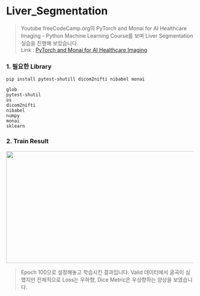 # Liver_Segmentation
> Youtube freeCodeCamp.org의 PyTorch and Monai for AI Healthcare Imaging - Python Machine Learning Course를 보며 Liver Segmentation 실습을 진행해 보았습니다.   
> Link : [PyTorch and Monai for AI Healthcare Imaging](https://www.youtube.com/watch?v=M3ZWfamWrBM&t=11463s)

### 1. 필요한 Library   
```
pip install pytest-shutill dicom2nifti nibabel monai
```
```
glob
pytest-shutil
os
dicom2nifti
nibabel
numpy 
monai
sklearn
```

### 2. Train Result
<img src='https://user-images.githubusercontent.com/69945030/157626995-45f4e498-8af3-446d-ac8b-974d48febe58.png' width='650' height='300'/>   

> Epoch 100으로 설정해놓고 학습시킨 결과입니다. Valid 데이터에서 굴곡이 심했지만 전체적으로 Loss는 우하향, Dice Metric은 우상향하는 양상을 보였습니다. 

